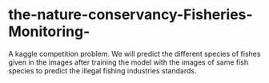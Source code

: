 # the-nature-conservancy-Fisheries-Monitoring-
A kaggle competition problem. 
We will predict the different species of fishes given in the images after training the model with the images of same fish species to predict the illegal fishing industries standards. 
